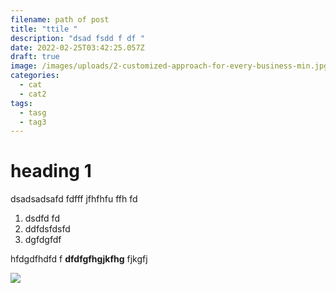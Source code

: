 ```yaml
---
filename: path of post
title: "ttile "
description: "dsad fsdd f df "
date: 2022-02-25T03:42:25.057Z
draft: true
image: /images/uploads/2-customized-approach-for-every-business-min.jpg
categories:
  - cat
  - cat2
tags:
  - tasg
  - tag3
---
```

# heading 1

dsadsadsafd fdfff jfhfhfu ffh fd

1. dsdfd fd
2. ddfdsfdsfd
3. dgfdgfdf

hfdgdfhdfd f **dfdfgfhgjkfhg** fjkgfj 

![](/images/uploads/2-customized-approach-for-every-business-min.jpg)